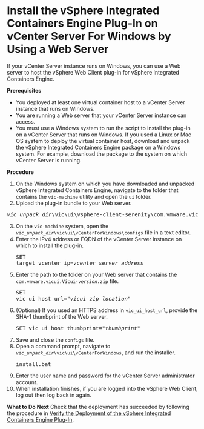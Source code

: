 # Install the vSphere Integrated Containers Engine Plug-In on vCenter Server For Windows by Using a Web Server #

If your vCenter Server instance runs on Windows, you can use a Web server to host the vSphere Web Client plug-in for vSphere Integrated Containers Engine.

**Prerequisites**

- You deployed at least one virtual container host to a vCenter Server instance that runs on Windows.
- You are running a Web server that your vCenter Server instance can access.
- You must use a Windows system to run the script to install the plug-in on a vCenter Server that runs on Windows. If you used a Linux or Mac OS system to deploy the virtual container host, download and unpack the vSphere Integrated Containers Engine package on a Windows system. For example, download the package to the system on which vCenter Server is running.

**Procedure**

1. On the Windows system on which you have downloaded and unpacked vSphere Integrated Containers Engine, navigate to the folder that contains the `vic-machine` utility and open the `ui` folder.
2. Upload the plug-in bundle to your Web server.
  <pre><i>vic_unpack_dir</i>\vic\ui\vsphere-client-serenity\com.vmware.vicui.Vicui-<i>version</i>.zip</pre>
3. On the `vic-machine` system, open the <code><i>vic_unpack_dir</i>\vic\ui\vCenterForWindows\configs</code> file in a text editor.
4. Enter the IPv4 address or FQDN of the vCenter Server instance on which to install the plug-in.<pre>SET target_vcenter_ip=<i>vcenter_server_address</i></pre>
5. Enter the path to the folder on your Web server that contains the <code>com.vmware.vicui.Vicui-<i>version</i>.zip</code> file.<pre>SET vic_ui_host_url="<i>vicui_zip_location</i>"</pre>
6. (Optional) If you used an HTTPS address in `vic_ui_host_url`, provide the SHA-1 thumbprint of the Web server.<pre>SET vic_ui_host_thumbprint="<i>thumbprint</i>"</pre> 
6. Save and close the `configs` file.
7. Open a command prompt, navigate to <code><i>vic_unpack_dir</i>\vic\ui\vCenterForWindows</code>, and run the installer.<pre>install.bat</pre>
9. Enter the user name and password for the vCenter Server administrator account.
10. When installation finishes, if you are logged into the vSphere Web Client, log out then log back in again.

**What to Do Next**
Check that the deployment has succeeded by following the procedure in [Verify the Deployment of the vSphere Integrated Containers Engine Plug-In](plugin_verify_deployment.md).